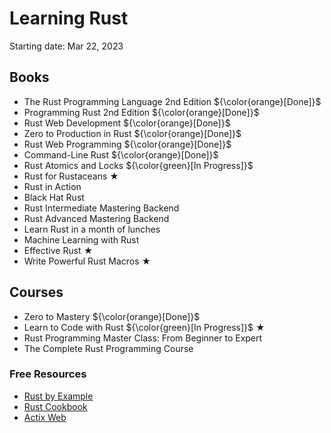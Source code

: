# Learning Rust

Starting date: Mar 22, 2023

## Books

- The Rust Programming Language 2nd Edition ${\color{orange}[Done]}$
- Programming Rust 2nd Edition ${\color{orange}[Done]}$
- Rust Web Development ${\color{orange}[Done]}$
- Zero to Production in Rust ${\color{orange}[Done]}$
- Rust Web Programming ${\color{orange}[Done]}$
- Command-Line Rust ${\color{orange}[Done]}$
- Rust Atomics and Locks ${\color{green}[In Progress]}$
- Rust for Rustaceans ★
- Rust in Action
- Black Hat Rust
- Rust Intermediate Mastering Backend
- Rust Advanced Mastering Backend
- Learn Rust in a month of lunches
- Machine Learning with Rust
- Effective Rust ★
- Write Powerful Rust Macros ★

## Courses

- Zero to Mastery ${\color{orange}[Done]}$
- Learn to Code with Rust ${\color{green}[In Progress]}$ ★
- Rust Programming Master Class: From Beginner to Expert
- The Complete Rust Programming Course

### Free Resources

- [Rust by Example](https://doc.rust-lang.org/rust-by-example/index.html)
- [Rust Cookbook](https://rust-lang-nursery.github.io/rust-cookbook/)
- [Actix Web](https://actix.rs/)
